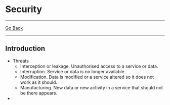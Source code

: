 # Security
---
[Go Back](../README.md)

---
## Introduction
- Threats
	- Interception or leakage. Unauthorised access to a service or data.
	- Interruption. Service or data is no longer available.
	- Modification. Data is modified or a service altered so it does not work as it should.
	- Manufacturing. New data or new activity in a service that should not be there appears.
- 